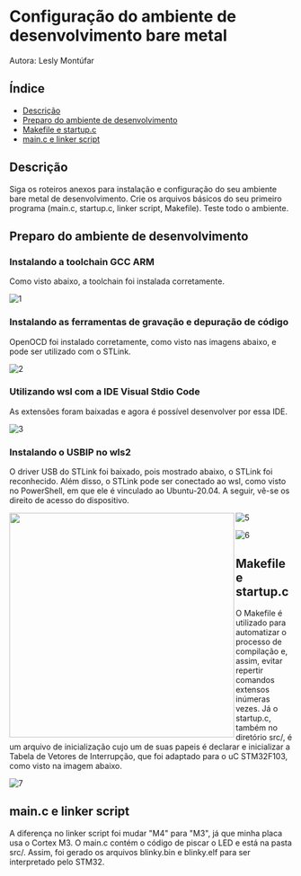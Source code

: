 # Configuração do ambiente de desenvolvimento bare metal

Autora: Lesly Montúfar

## Índice 

* [Descrição](#descrição)
* [Preparo do ambiente de desenvolvimento](#preparo-do-ambiente-de-desenvolvimento)
* [Makefile e startup.c](#gravando-o-código-no-stm32f103)
* [main.c e linker script](#gravando-o-código-no-stm32f103)

## Descrição

Siga os roteiros anexos para instalação e configuração do seu ambiente bare metal de desenvolvimento. Crie os arquivos básicos do seu primeiro programa (main.c, startup.c, linker script, Makefile). Teste todo o ambiente.


## Preparo do ambiente de desenvolvimento

### Instalando a toolchain GCC ARM
Como visto abaixo, a toolchain foi instalada corretamente.

![1](https://github.com/LeslyMontufar/11811ETE001-ATV1/blob/main/img/1.jpeg)

### Instalando as ferramentas de gravação e depuração de código
OpenOCD foi instalado corretamente, como visto nas imagens abaixo, e pode ser utilizado com o STLink.

![2](https://github.com/LeslyMontufar/11811ETE001-ATV1/blob/main/img/2.jpeg)

### Utilizando wsl com a IDE Visual Stdio Code
As extensões foram baixadas e agora é possível desenvolver por essa IDE.

![3](https://github.com/LeslyMontufar/11811ETE001-ATV1/blob/main/img/3.jpeg)

### Instalando o USBIP no wls2
O driver USB do STLink foi baixado, pois mostrado abaixo, o STLink foi reconhecido. Além disso, o STLink pode ser conectado ao wsl, como visto no PowerShell, em que ele é vinculado ao Ubuntu-20.04. A seguir, vê-se os direito de acesso do dispositivo.

<img align="left" height="400px" src="https://github.com/LeslyMontufar/11811ETE001-ATV1/blob/main/img/4.jpeg">

![5](https://github.com/LeslyMontufar/11811ETE001-ATV1/blob/main/img/5.jpeg)

![6](https://github.com/LeslyMontufar/11811ETE001-ATV1/blob/main/img/6.jpeg)

## Makefile e startup.c
O Makefile é utilizado para automatizar o processo de compilação e, assim, evitar repertir comandos extensos inúmeras vezes. Já o startup.c, também no diretório src/, é um arquivo de inicialização cujo um de suas papeis é declarar e inicializar a Tabela de Vetores de Interrupção, que foi adaptado para o uC STM32F103, como visto na imagem abaixo.

![7](https://github.com/LeslyMontufar/11811ETE001-ATV1/blob/main/img/7.jpg)

## main.c e linker script
A diferença no linker script foi mudar "M4" para "M3", já que minha placa usa o Cortex M3. O main.c contém o código de piscar o LED e está na pasta src/. Assim, foi gerado os arquivos blinky.bin e blinky.elf para ser interpretado pelo STM32.


